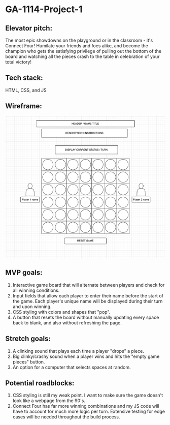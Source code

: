 # GA-1114-Project-1

## Elevator pitch:
The most epic showdowns on the playground or in the classroom - it's Connect Four!  Humilate your friends and foes alike, and become the champion who gets the satisfying privilege of pulling out the bottom of the board and watching all the pieces crash to the table in celebration of your total victory! 

## Tech stack:
HTML, CSS, and JS

## Wireframe:
![Project Wireframe](https://github.com/dvnilsen/GA-1114-Project-1/blob/main/Assets/Wireframe_1.png "Project Wireframe")  

## MVP goals:
1. Interactive game board that will alternate between players and check for all winning conditions.  
2. Input fields that allow each player to enter their name before the start of the game. Each player's unique name will be displayed during their turn and upon winning. 
3. CSS styling with colors and shapes that "pop".
4. A button that resets the board without manually updating every space back to blank, and also without refreshing the page.

## Stretch goals:
1. A clinking sound that plays each time a player "drops" a piece. 
2. Big clinky/crashy sound when a player wins and hits the "empty game pieces" button. 
3. An option for a computer that selects spaces at random. 

## Potential roadblocks:
1. CSS styling is still my weak point.  I want to make sure the game doesn't look like a webpage from the 90's. 
2. Connect Four has far more winning combinations and my JS code will have to account for much more logic per turn.  Extensive testing for edge cases will be needed throughout the build process.  


